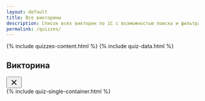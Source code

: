 ```yaml
---
layout: default
title: Все викторины
description: Список всех викторин по 1С с возможностью поиска и фильтрации
permalink: /quizzes/
---
```


{% include quizzes-content.html %}
{% include quiz-data.html %}

<!-- Quiz Modal -->
<div class="quiz-modal" id="quizModal">
    <div class="quiz-modal-content">
        <div class="quiz-modal-header">
            <h2 class="quiz-modal-title" id="quizModalTitle">Викторина</h2>
            <div class="quiz-modal-buttons">
                <a id="open-in-new-tab" class="quiz-modal-btn" title="Открыть в новой вкладке" target="_blank" style="display: none;">
                    📎
                </a>
                <button class="quiz-modal-close" id="quizModalClose" aria-label="Закрыть викторину">
                    <svg width="24" height="24" viewBox="0 0 24 24" fill="none" stroke="currentColor" stroke-width="2">
                        <line x1="18" y1="6" x2="6" y2="18"></line>
                        <line x1="6" y1="6" x2="18" y2="18"></line>
                    </svg>
                </button>
            </div>
        </div>
        <div class="quiz-modal-body">
            {% include quiz-single-container.html %}
        </div>
    </div>
</div>

